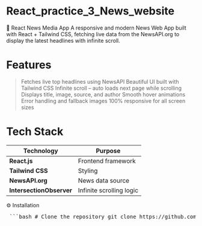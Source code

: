 # React_practice_3_News_website
📰 React News Media App  A responsive and modern News Web App built with React + Tailwind CSS, fetching live data from the NewsAPI.org  to display the latest headlines with infinite scroll.

# Features
> Fetches live top headlines using NewsAPI
> Beautiful UI built with Tailwind CSS
> Infinite scroll – auto loads next page while scrolling
> Displays title, image, source, and author
> Smooth hover animations
> Error handling and fallback images
> 100% responsive for all screen sizes

# Tech Stack
| Technology               | Purpose                  |
| ------------------------ | ------------------------ |
| **React.js**             | Frontend framework       |
| **Tailwind CSS**         | Styling                  |
| **NewsAPI.org**          | News data source         |
| **IntersectionObserver** | Infinite scrolling logic |

⚙️ Installation

<pre> ```bash # Clone the repository git clone https://github.com/your-username/react-news-media.git cd react-news-media # Install dependencies npm install # Get your API key # Visit https://newsapi.org/ → Sign up and copy your API key # Replace YOUR_API_KEY in the code with your actual key # Run the app npm run dev # Open in browser http://localhost:5173 ``` </pre>
